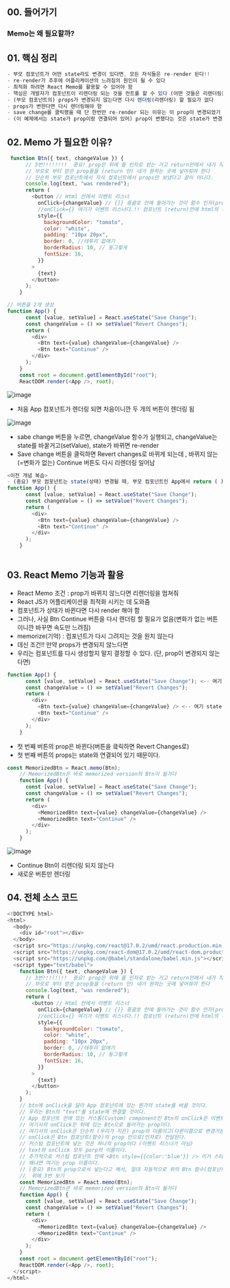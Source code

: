 ## 00. 들어가기
### Memo는 왜 필요할까?

## 01. 핵심 정리
```js
- 부모 컴포넌트가 어떤 state라도 변경이 있다면, 모든 자식들은 re-render 된다!!
- re-render가 추후에 어플리케이션의 느려짐의 원인이 될 수 있다 
- 최적화 하려면 React Memo를 활용할 수 있어야 함
- 핵심은 개발자가 컴포넌트이 리렌더링 되는 것을 컨트롤 할 수 있다 (어떤 것들은 리렌더링을 막을 수 있다)
- (부모 컴포넌트의) props가 변경되지 않는다면 다시 렌더링(리렌더링) 할 필요가 없다
- props가 변한다면 다시 렌더링해야 함
- save change를 클릭했을 때 단 한번만 re-render 되는 이유는 이 prop이 변경되었기 때문
- (이 예제에서는 state가 prop이랑 연결되어 있어) prop이 변했다는 것은 state가 변경되었다는 말과 동일
```


## 02. Memo 가 필요한 이유?

```js
 function Btn({ text, changeValue }) {
      // 3번!!!!!!!!  중요! prop은 위에 줄 인자로 받는 거고 return안에서 내가 직접 사용해줘야 함
      // 부모로 부터 받은 prop들을 (return 안) 네가 원하는 곳에 넣어줘야 한다
      // 단순히 부모 컴포넌트에서 자식 컴포넌트에서 props만 보냈다고 끝이 아니다.
      console.log(text, "was rendered");
      return (
        <button // Html 안에서 이벤트 리스너
          onClick={changeValue} // {]} 중괄호 안에 들어가는 것이 함수 인자(prop)이다
          //onClick={} 여기가 이벤트 리스너다.!! 컴포넌트 (return)안에 html의 속성에 적는것 => 이벤트 리스너!
          style={{
            backgroundColor: "tomato",
            color: "white",
            padding: "10px 20px",
            border: 0, //테투리 없애기
            borderRadius: 10, // 둥그렇게
            fontSize: 16,
          }}
        >
          {text}
        </button>
      );
    }
```
```js
// 버튼을 2개 생성
function App() {
      const [value, setValue] = React.useState("Save Change");
      const changeValue = () => setValue("Revert Changes");
      return (
        <div>
          <Btn text={value} changeValue={changeValue} />
          <Btn text="Continue" />
        </div>
      );
    }
    const root = document.getElementById("root");
    ReactDOM.render(<App />, root);
```
![image](https://user-images.githubusercontent.com/86208370/176946573-e23985f8-27fe-4ca3-a7f1-90ebccdf0671.png)
- 처음 App 컴포넌트가 렌더링 되면 처음이니깐 두 개의 버튼이 렌더링 됨

![image](https://user-images.githubusercontent.com/86208370/176946797-06de3760-8a1e-4bd5-92ee-0bc658b2d568.png)
- sabe change 버튼을 누르면, changeValue 함수가 실행되고, changeValue는 state를 바꿀거고(setValue), state가 바뀌면 re-render 
- Save change 버튼을 클릭하면 Revert changes로 바뀌게 되는데 , 바뀌지 않는(=변화가 없는) Continue 버튼도 다시 리렌더링 일어남

```js
<이전 개념 복습>
- (중요) 부모 컴포넌트는 state(상태) 변경될 때, 부모 컴포넌트인 App에서 return ( ) 부분이 리렌더링 된다.
function App() {
      const [value, setValue] = React.useState("Save Change");
      const changeValue = () => setValue("Revert Changes");
      return (
        <div>
          <Btn text={value} changeValue={changeValue} />
          <Btn text="Continue" />
        </div>
      );
    }
   
```
## 03. React Memo 기능과 활용
- React Memo 조건 : prop가 바뀌지 않느다면 리렌더링을 멈쳐줘
- React JS가 어플리케이션을 최적화 시키는 데 도와줌
- 컴포넌트가 상태가 바뀐다면 다시 render 해야 함
- 그러나, 사실 Btn Continue 버튼을 다시 렌더링 할 필요가 없음(변화가 없는 버튼이니깐 바꾸면 속도만 느려짐)
- memorize(기억) : 컴포넌트가 다시 그려지는 것을 원치 않는다
- 데신 조건!! 만약 props가 변경되지 않느다면
- 우리는 컴포넌트를 다시 생성할지 말지 결정할 수 있다. (단, prop이 변경되지 않는다면)

```js
function App() {
      const [value, setValue] = React.useState("Save Change"); <-- 여기 state value
      const changeValue = () => setValue("Revert Changes");
      return (
        <div>
          <Btn text={value} changeValue={changeValue} /> <-- 여기 state value
          <Btn text="Continue" />
        </div>
      );
    }
```
- 첫 번째 버튼의 prop은 바뀐다(버튼을 킄릭하면 Revert Changes로)
- 첫 번째 버튼의 props는 state와 연결되어 있기 때문이다.
```js
const MemorizedBtn = React.memo(Btn);
    // MemorizedBtn은 바로 memorized version의 Btn이 될거다
    function App() {
      const [value, setValue] = React.useState("Save Change");
      const changeValue = () => setValue("Revert Changes");
      return (
        <div>
          <MemorizedBtn text={value} changeValue={changeValue} />
          <MemorizedBtn text="Continue" />
        </div>
      );
    }
```
![image](https://user-images.githubusercontent.com/86208370/176948788-b7ece4ed-40d4-4869-a176-8cedff1053a1.png)
- Continue Btn이 리렌더링 되지 않는다
- 새로운 버튼만 렌더링 

## 04. 전체 소스 코드
```js
<!DOCTYPE html>
<html>
  <body>
    <div id="root"></div>
  </body>
  <script src="https://unpkg.com/react@17.0.2/umd/react.production.min.js"></script>
  <script src="https://unpkg.com/react-dom@17.0.2/umd/react-dom.production.min.js"></script>
  <script src="https://unpkg.com/@babel/standalone/babel.min.js"></script>
  <script type="text/babel">
    function Btn({ text, changeValue }) {
      // 3번!!!!!!!!  중요! prop은 위에 줄 인자로 받는 거고 return안에서 내가 직접 사용해줘야 함
      // 부모로 부터 받은 prop들을 (return 안) 네가 원하는 곳에 넣어줘야 한다
      console.log(text, "was rendered");
      return (
        <button // Html 안에서 이벤트 리스너
          onClick={changeValue} // {]} 중괄호 안에 들어가는 것이 함수 인자(prop)이다
          //onClick={} 여기가 이벤트 리스너다.!! 컴포넌트 (return)안에 html의 속성에 적는것 => 이벤트 리스너!
          style={{
            backgroundColor: "tomato",
            color: "white",
            padding: "10px 20px",
            border: 0, //테투리 없애기
            borderRadius: 10, // 둥그렇게
            fontSize: 16,
          }}
        >
          {text}
        </button>
      );
    }
    // btn에 onClick을 달아 App 컴포넌트에 있는 뭔가의 state를 바꿀 것이다.
    // 우리는 Btn의 "text"를 state에 연결할 것이다.
    // App 컴포넌트 안에 있는 커스톰(Custom) component인 Btn의 onClick은 이벤트 리스너가 아니다!!(매우 중요)
    // 여기서의 onClick은 위에 있는 Btn으로 들어가는 prop이다.
    // 여기서의 onClick은 단순히 (우리가 지은) prop의 이름이고(다른이름으로 변경가능)!!!
    // onClick은 Btn 컴포넌트(함수)의 prop 안으로(인자로) 전달된다.
    // 커스텀 컴포넌트에 넣는 것은 하나의 prop이다 (이벤트 리스너가 아님)
    // text와 onClick 모두 porp의 이름이다.
    // 추가적으로 커스텀 컴포넌트 안에 <Btn style={{color:'blue'}} /> 이거 스타일 절대 적용 안됨
    // 왜냐면 여기는 prop 이름이다.
    // (중요) Btn의 prop으로서 넣는다고 해서, 절대 자동적으로 위의 Btn 함수(컴포넌트) return 안에 들어가지 않는다
    //  위에 3번 보기
    const MemorizedBtn = React.memo(Btn);
    // MemorizedBtn은 바로 memorized version의 Btn이 될거다
    function App() {
      const [value, setValue] = React.useState("Save Change");
      const changeValue = () => setValue("Revert Changes");
      return (
        <div>
          <MemorizedBtn text={value} changeValue={changeValue} />
          <MemorizedBtn text="Continue" />
        </div>
      );
    }
    const root = document.getElementById("root");
    ReactDOM.render(<App />, root);
  </script>
</html>
```
